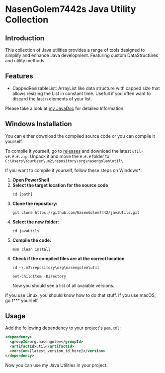 # NasenGolem7442s Java Utility Collection

## Introduction
This collection of Java utilities provides a range of tools designed to simplify and enhance Java development. Featuring custom DataStructures and utility methods.

## Features
- CappedResizableList: ArrayList like data structure with capped size that allows resizing the List in constant time. Usefull if you often want to discard the last n elements of your list.  

Please take a look at [my JavaDoc](https://nasengolem7442.github.io/javaUtils/) for detailed Information.

## Windows Installation
You can either download the compiled source code or you can compile it yourself.

To compile it yourself, go to [releases](https://github.com/NasenGolem7442/javaUtils/releases) and download the latest `util-v#.#.#.zip`. Unpack it and move the `#.#.#` folder to `C:\Users\YourUser\.m2\repository\org\nasengolem\util\`

If you want to compile it yourself, follow these steps on Windows*:
1. **Open PowerShell** 
2. **Select the target location for the source code**
   ```
   cd [path]
   ```
3. **Clone the repository:**
   ```
   git clone https://github.com/NasenGolem7442/javaUtils.git
   ```
4. **Select the new folder:**
   ```
   cd javaUtils
   ```
5. **Compile the code:**
   ```
   mvn clean install
   ```
5. **Check if the compiled files are at the correct location**
   ```
   cd ~\.m2\repository\org\nasengolem\util
   ```
   ```
   Get-ChildItem -Directory
   ```
   Now you should see a list of all avaiable versions.

if you use Linux, you should know how to do that stuff. If you use macOS, go f*** yourself.

## Usage
Add the following dependency to your project's `pom.xml`:
```xml
<dependency>
  <groupId>org.nasengolem</groupId>
  <artifactId>util</artifactId>
  <version>[latest_version_id_here]</version>
</dependency>
```
Now you can use my Java Utilities in your project.
